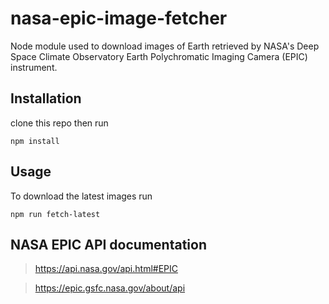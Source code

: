 # nasa-epic-image-fetcher

Node module used to download images of Earth retrieved by NASA's 
Deep Space Climate Observatory
Earth Polychromatic Imaging Camera (EPIC) instrument.

## Installation
clone this repo then run

`npm install`

## Usage

To download the latest images run

`npm run fetch-latest`

## NASA EPIC API documentation

> https://api.nasa.gov/api.html#EPIC

> https://epic.gsfc.nasa.gov/about/api
